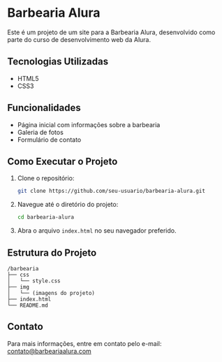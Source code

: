 # Barbearia Alura

Este é um projeto de um site para a Barbearia Alura, desenvolvido como parte do curso de desenvolvimento web da Alura.

## Tecnologias Utilizadas

- HTML5
- CSS3

## Funcionalidades

- Página inicial com informações sobre a barbearia
- Galeria de fotos
- Formulário de contato

## Como Executar o Projeto

1. Clone o repositório:
    ```bash
    git clone https://github.com/seu-usuario/barbearia-alura.git
    ```
2. Navegue até o diretório do projeto:
    ```bash
    cd barbearia-alura
    ```
3. Abra o arquivo `index.html` no seu navegador preferido.

## Estrutura do Projeto

```
/barbearia
├── css
│   └── style.css
├── img
│   └── (imagens do projeto)
├── index.html
└── README.md
```

## Contato

Para mais informações, entre em contato pelo e-mail: contato@barbeariaalura.com
